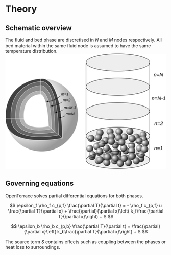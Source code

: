 # Theory

## Schematic overview
The fluid and bed phase are discretised in *N* and *M* nodes respectively. All bed material within the same fluid node is assumed to have the same temperature distribution.
<img src="_figures/schematic.svg">

## Governing equations
OpenTerrace solves partial differential equations for both phases.

$$
\epsilon_f \rho_f c_{p,f} \frac{\partial T}{\partial t} = - \rho_f c_{p,f} u \frac{\partial T}{\partial x} + \frac{\partial}{\partial x}\left( k_f\frac{\partial T}{\partial x}\right) + S
$$

$$
\epsilon_b \rho_b c_{p,b} \frac{\partial T}{\partial t} = \frac{\partial}{\partial x}\left( k_b\frac{\partial T}{\partial x}\right) + S
$$

The source term *S* contains effects such as coupling between the phases or heat loss to surroundings.